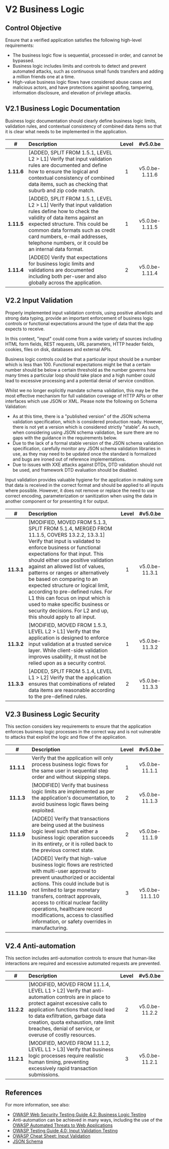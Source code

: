 # V2 Business Logic

## Control Objective

Ensure that a verified application satisfies the following high-level requirements:

* The business logic flow is sequential, processed in order, and cannot be bypassed.
* Business logic includes limits and controls to detect and prevent automated attacks, such as continuous small funds transfers and adding a million friends one at a time.
* High-value business logic flows have considered abuse cases and malicious actors, and have protections against spoofing, tampering, information disclosure, and elevation of privilege attacks.

## V2.1 Business Logic Documentation

Business logic documentation should clearly define business logic limits, validation rules, and contextual consistency of combined data items so that it is clear what needs to be implemented in the application.

| # | Description | Level | #v5.0.be |
| :---: | :--- | :---: | :---: |
| **1.11.6** | [ADDED, SPLIT FROM 1.5.1, LEVEL L2 > L1] Verify that input validation rules are documented and define how to ensure the logical and contextual consistency of combined data items, such as checking that suburb and zip code match. | 1 | v5.0.be-1.11.6 |
| **1.11.5** | [ADDED, SPLIT FROM 1.5.1, LEVEL L2 > L1] Verify that input validation rules define how to check the validity of data items against an expected structure. This could be common data formats such as credit card numbers, e-mail addresses, telephone numbers, or it could be an internal data format. | 1 | v5.0.be-1.11.5 |
| **1.11.4** | [ADDED] Verify that expectations for business logic limits and validations are documented including both per-user and also globally across the application. | 2 | v5.0.be-1.11.4 |

## V2.2 Input Validation

Properly implemented input validation controls, using positive allowlists and strong data typing, provide an important enforcement of business logic controls or functional expectations around the type of data that the app expects to receive.

In this context, "input" could come from a wide variety of sources including HTML form fields, REST requests, URL parameters, HTTP header fields, cookies, files on disk, databases and external APIs.

Business logic controls could be that a particular input should be a number which is less than 100. Functional expectations might be that a certain number should be below a certain threshold as the number governs how many times a particular loop should take place and a high number could lead to excessive processing and a potential denial of service condition.

Whilst we no longer explicitly mandate schema validation, this may be the most effective mechanism for full validation coverage of HTTP APIs or other interfaces which use JSON or XML. Please note the following on Schema Validation:

* As at this time, there is a "published version" of the JSON schema validation specification, which is considered production ready. However, there is not yet a version which is considered strictly "stable". As such, when considering using JSON schema validation, be sure there are no gaps with the guidance in the requirements below.
* Due to the lack of a formal stable version of the JSON schema validation specification, carefully monitor any JSON schema validation libraries in use, as they may need to be updated once the standard is formalized and bugs are ironed out of reference implementations.
* Due to issues with XXE attacks against DTDs, DTD validation should not be used, and framework DTD evaluation should be disabled.

Input validation provides valuable hygiene for the application in making sure that data is received in the correct format and should be applied to all inputs where possible. However, it does not remove or replace the need to use correct encoding, parameterization or sanitization when using the data in another component or for presenting it for output.

| # | Description | Level | #v5.0.be |
| :---: | :--- | :---: | :---: |
| **11.3.1** | [MODIFIED, MOVED FROM 5.1.3, SPLIT FROM 5.1.4, MERGED FROM 11.1.5, COVERS 13.2.2, 13.3.1] Verify that input is validated to enforce business or functional expectations for that input. This should either use positive validation against an allowed list of values, patterns or ranges or alternatively be based on comparing to an expected structure or logical limit, according to pre-defined rules. For L1 this can focus on input which is used to make specific business or security decisions. For L2 and up, this should apply to all input. | 1 | v5.0.be-11.3.1 |
| **11.3.2** | [MODIFIED, MOVED FROM 1.5.3, LEVEL L2 > L1] Verify that the application is designed to enforce input validation at a trusted service layer. While client-side validation improves usability, it must not be relied upon as a security control. | 1 | v5.0.be-11.3.2 |
| **11.3.3** | [ADDED, SPLIT FROM 5.1.4, LEVEL L1 > L2] Verify that the application ensures that combinations of related data items are reasonable according to the pre-defined rules. | 2 | v5.0.be-11.3.3 |

## V2.3 Business Logic Security

This section considers key requirements to ensure that the application enforces business logic processes in the correct way and is not vulnerable to attacks that exploit the logic and flow of the application.

| # | Description | Level | #v5.0.be |
| :---: | :--- | :---: | :---: |
| **11.1.1** | Verify that the application will only process business logic flows for the same user in sequential step order and without skipping steps. | 1 | v5.0.be-11.1.1 |
| **11.1.3** | [MODIFIED] Verify that business logic limits are implemented as per the application's documentation, to avoid business logic flaws being exploited. | 2 | v5.0.be-11.1.3 |
| **11.1.9** | [ADDED] Verify that transactions are being used at the business logic level such that either a business logic operation succeeds in its entirety, or it is rolled back to the previous correct state. | 2 | v5.0.be-11.1.9 |
| **11.1.10** | [ADDED] Verify that high-value business logic flows are restricted with multi-user approval to prevent unauthorized or accidental actions. This could include but is not limited to large monetary transfers, contract approvals, access to critical nuclear facility operations, healthcare record modifications, access to classified information, or safety overrides in manufacturing. | 3 | v5.0.be-11.1.10 |

## V2.4 Anti-automation

This section includes anti-automation controls to ensure that human-like interactions are required and excessive automated requests are prevented.

| # | Description | Level | #v5.0.be |
| :---: | :--- | :---: | :---: |
| **11.2.2** | [MODIFIED, MOVED FROM 11.1.4, LEVEL L1 > L2] Verify that anti-automation controls are in place to protect against excessive calls to application functions that could lead to data exfiltration, garbage data creation, quota exhaustion, rate limit breaches, denial of service, or overuse of costly resources. | 2 | v5.0.be-11.2.2 |
| **11.2.1** | [MODIFIED, MOVED FROM 11.1.2, LEVEL L1 > L3] Verify that business logic processes require realistic human timing, preventing excessively rapid transaction submissions. | 3 | v5.0.be-11.2.1 |

## References

For more information, see also:

* [OWASP Web Security Testing Guide 4.2: Business Logic Testing](https://owasp.org/www-project-web-security-testing-guide/v42/4-Web_Application_Security_Testing/10-Business_Logic_Testing/README)
* Anti-automation can be achieved in many ways, including the use of the [OWASP Automated Threats to Web Applications](https://owasp.org/www-project-automated-threats-to-web-applications/)
* [OWASP Testing Guide 4.0: Input Validation Testing](https://owasp.org/www-project-web-security-testing-guide/v41/4-Web_Application_Security_Testing/07-Input_Validation_Testing/README.html)
* [OWASP Cheat Sheet: Input Validation](https://cheatsheetseries.owasp.org/cheatsheets/Input_Validation_Cheat_Sheet.html)
* [JSON Schema](https://json-schema.org/specification.html)
